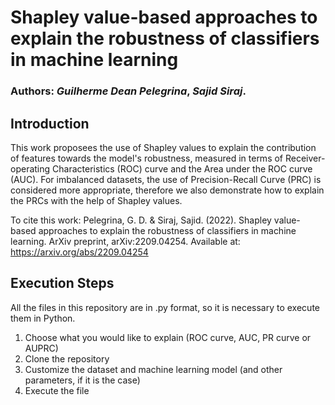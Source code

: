 # Shapley value-based approaches to explain the robustness of classifiers in machine learning

### Authors: *Guilherme Dean Pelegrina*, *Sajid Siraj*.

## Introduction

This work proposees the use of Shapley values to explain the contribution of features towards the model's robustness, measured in terms of Receiver-operating Characteristics (ROC) curve and the Area under the ROC curve (AUC). For imbalanced datasets, the use of Precision-Recall Curve (PRC) is considered more appropriate, therefore we also demonstrate how to explain the PRCs with the help of Shapley values. 

To cite this work: Pelegrina, G. D. & Siraj, Sajid. (2022). Shapley value-based approaches to explain the robustness of classifiers in machine learning. ArXiv preprint, arXiv:2209.04254. Available at: https://arxiv.org/abs/2209.04254

## Execution Steps

All the files in this repository are in .py format, so it is necessary to execute them in Python. 

1) Choose what you would like to explain (ROC curve, AUC, PR curve or AUPRC)
2) Clone the repository
3) Customize the dataset and machine learning model (and other parameters, if it is the case)
4) Execute the file 
